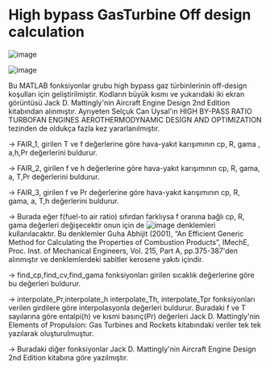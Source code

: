 # High bypass GasTurbine Off design calculation
![image](https://github.com/Trouper00/GasTurbine/assets/165286766/c5c98c64-5e8f-4cb0-9d23-89c70a5b1022)

![image](https://github.com/Trouper00/GasTurbine/assets/165286766/4c748879-b811-4260-8de1-e48790c64070)


Bu MATLAB fonksiyonlar grubu high bypass gaz türbinlerinin off-design koşulları için geliştirilmiştir. Kodların büyük kısmı ve yukarıdaki iki ekran görüntüsü Jack D. Mattingly'nin Aircraft Engine Design 2nd Edition kitabından alınmıştır. Ayrıyeten Selçuk Can Uysal'ın HIGH BY-PASS RATIO TURBOFAN ENGINES AEROTHERMODYNAMIC 
DESIGN AND OPTIMIZATION tezinden de oldukça fazla kez yararlanılmıştır.

-> FAIR_1, girilen T ve f değerlerine göre hava-yakıt karışımının  cp, R, gama , a,h,Pr değerlerini buldurur.

-> FAIR_2, girilen f ve h değerlerine göre hava-yakıt karışımının cp, R, gama, a, T,Pr değerlerini buldurur.

-> FAIR_3, girilen f ve Pr değerlerine göre hava-yakıt karışımının cp, R, gama, a, T,h değerlerini buldurur.

-> Burada eğer f(fuel-to air ratio) sıfırdan farklıysa f oranına bağlı cp, R, gama değerleri değişecektir onun için de ![image](https://github.com/Trouper00/GasTurbine/assets/165286766/0c944b2f-c70e-49cd-bf4d-2bd7e222d7f1) denklemleri kullanılacaktır. Bu denklemler Guha Abhijit (2001), “An Efficient Generic Method for Calculating the 
Properties of Combustion Products”, IMechE, Proc. Inst. of Mechanical 
Engineers, Vol. 215, Part A, pp.375-387'den alınmıştır ve denklemlerdeki sabitler kerosene yakıtı içindir.

-> find_cp,find_cv,find_gama fonksiyonları girilen sıcaklık değerlerine göre bu değerleri buldurur.

-> interpolate_Pr,interpolate_h  interpolate_Th, interpolate_Tpr fonksiyonları verilen girdilere göre interpolasyonla değerleri buldurur. Buradaki f ve T sayılarına göre entalpi(h) ve kısmi basınç(Pr) değerleri Jack D. Mattingly'nin Elements of Propulsion: Gas Turbines and Rockets kitabındaki veriler tek tek yazılarak oluşturulmuştur.

-> Buradaki diğer fonksiyonlar Jack D. Mattingly'nin Aircraft Engine Design 2nd Edition kitabına göre yazılmıştır. 
